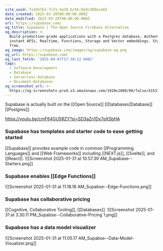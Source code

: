 ```yaml
---
site_uuid: 7a1bb7b1-7c21-4a28-bc5b-65dc388ece03
date_created: 2025-03-20T00:00:00.000Z
date_modified: 2025-03-24T00:00:00.000Z
url: https://supabase.com/
og_title: Supabase | The Open Source Firebase Alternative
og_description: >-
  Build production-grade applications with a Postgres database, Authentication,
  instant APIs, Realtime, Functions, Storage and Vector embeddings. Start for
  free.
og_image: https://supabase.com/images/og/supabase-og.png
og_url: https://supabase.com/
og_last_fetch: '2025-04-07T17:38:12.948Z'
tags:
  - Software-Development
  - Database
  - Serverless-Database
  - Document-Databases
og_screenshot_url: >-
  https://og-screenshots-prod.s3.amazonaws.com/1920x1080/80/false/41531850c10dc1d12d6c1b0b785d18b245fa882f5667f7f0fb81591c8250e33e.jpeg
---
```


Supabase is actually built on the [[Open Source]] [[Databases|Database]] [[Postgres]].

https://youtu.be/cmF64GU5RZY?si=SD3aZn1Dx7qXSbHA
### Supabase has templates and starter code to ease getting started
[[Supabase]] provides example code in common [[Programming Languages]] and [[Web Frameworks]] including [[NEXT.js]], [[Svelte]], and [[React]].
![[Screenshot 2025-01-31 at 10.57.39 AM_Supabase--Starters.png]]

### Supabase enables [[Edge Functions]]
 ![[Screenshot 2025-01-31 at 11.18.18 AM_Supabse--Edge-Functions.png]]
### Supabase has collaborative pricing
[[Cognitive, Collaborative Tooling]], [[Databases]].
![[Screenshot 2025-01-31 at 3.30.11 PM_Supabse--Collaborative-Pricing 1.png]]
### Supabase has a data model visualizer
![[Screenshot 2025-01-31 at 11.05.17 AM_Supabse--Data-Model-Visualizer.png]]

 
